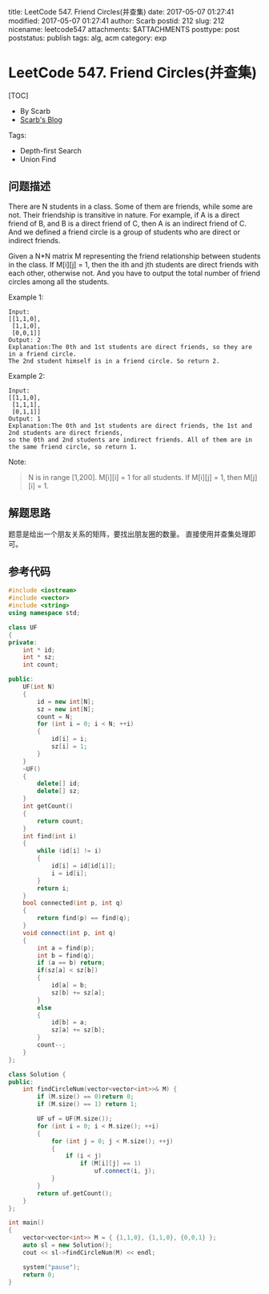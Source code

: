 title: LeetCode 547. Friend Circles(并查集)
date: 2017-05-07 01:27:41
modified: 2017-05-07 01:27:41
author: Scarb
postid: 212
slug: 212
nicename: leetcode547
attachments: $ATTACHMENTS
posttype: post
poststatus: publish
tags: alg, acm
category: exp

# LeetCode 547. Friend Circles(并查集)

[TOC]

- By Scarb
- [Scarb's Blog](http://47.106.131.90/blog/uploads)


Tags:

- Depth-first Search 
- Union Find


## 问题描述

There are N students in a class. Some of them are friends, while some are not. Their friendship is transitive in nature. For example, if A is a direct friend of B, and B is a direct friend of C, then A is an indirect friend of C. And we defined a friend circle is a group of students who are direct or indirect friends.

Given a N*N matrix M representing the friend relationship between students in the class. If M[i][j] = 1, then the ith and jth students are direct friends with each other, otherwise not. And you have to output the total number of friend circles among all the students.

Example 1:
```
Input: 
[[1,1,0],
 [1,1,0],
 [0,0,1]]
Output: 2
Explanation:The 0th and 1st students are direct friends, so they are in a friend circle. 
The 2nd student himself is in a friend circle. So return 2.
```
Example 2:
```
Input: 
[[1,1,0],
 [1,1,1],
 [0,1,1]]
Output: 1
Explanation:The 0th and 1st students are direct friends, the 1st and 2nd students are direct friends, 
so the 0th and 2nd students are indirect friends. All of them are in the same friend circle, so return 1.
```
Note:
>N is in range [1,200].
>M[i][i] = 1 for all students.
>If M[i][j] = 1, then M[j][i] = 1.

## 解题思路
题意是给出一个朋友关系的矩阵，要找出朋友圈的数量。
直接使用并查集处理即可。

## 参考代码
```C++
#include <iostream>
#include <vector>
#include <string>
using namespace std;

class UF
{
private:
	int * id;
	int * sz;
	int count;

public:
	UF(int N)
	{
		id = new int[N];
		sz = new int[N];
		count = N;
		for (int i = 0; i < N; ++i)
		{
			id[i] = i;
			sz[i] = 1;
		}
	}
	~UF()
	{
		delete[] id;
		delete[] sz;
	}
	int getCount()
	{
		return count;
	}
	int find(int i)
	{
		while (id[i] != i)
		{
			id[i] = id[id[i]];
			i = id[i];
		}
		return i;
	}
	bool connected(int p, int q)
	{
		return find(p) == find(q);
	}
	void connect(int p, int q)
	{
		int a = find(p);
		int b = find(q);
		if (a == b) return;
		if(sz[a] < sz[b])
		{
			id[a] = b;
			sz[b] += sz[a];
		}
		else
		{
			id[b] = a;
			sz[a] += sz[b];
		}
		count--;
	}
};

class Solution {
public:
	int findCircleNum(vector<vector<int>>& M) {
		if (M.size() == 0)return 0;
		if (M.size() == 1) return 1;

		UF uf = UF(M.size());
		for (int i = 0; i < M.size(); ++i)
		{
			for (int j = 0; j < M.size(); ++j)
			{
				if (i < j)
					if (M[i][j] == 1)
						uf.connect(i, j);
			}
		}
		return uf.getCount();
	}
};

int main()
{
	vector<vector<int>> M = { {1,1,0}, {1,1,0}, {0,0,1} };
	auto sl = new Solution();
	cout << sl->findCircleNum(M) << endl;

	system("pause");
	return 0;
}
```